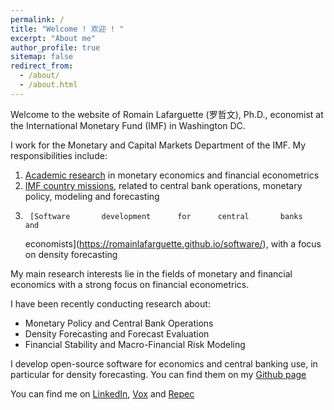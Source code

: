 ```yaml
---
permalink: /
title: "Welcome ! 欢迎 ! "
excerpt: "About me"
author_profile: true
sitemap: false
redirect_from: 
  - /about/
  - /about.html
---
```


Welcome to the website of Romain Lafarguette (罗哲文), Ph.D., economist at the
International Monetary Fund (IMF) in Washington DC. 

I  work  for the  Monetary  and  Capital Markets  Department  of  the IMF.  My
responsibilities include:
1.  [Academic research](https://romainlafarguette.github.io/research/)
   in monetary economics and financial econometrics
2. [IMF country missions](https://romainlafarguette.github.io/country/),
   related to central bank operations, monetary policy, modeling and forecasting
3.      [Software       development      for      central       banks      and
   economists](https://romainlafarguette.github.io/software/), with a focus on
   density forecasting

My  main research  interests  lie  in the  fields  of  monetary and  financial
economics with a strong focus on financial econometrics.

I have been recently conducting research about:
- Monetary Policy and Central Bank Operations
- Density Forecasting and Forecast Evaluation
- Financial Stability and Macro-Financial Risk Modeling

I  develop open-source  software for  economics  and central  banking use,  in
particular  for  density   forecasting.  You  can  find  them   on  my  [Github
page](https://github.com/romainlafarguette)

You can find me on [LinkedIn](https://www.linkedin.com/in/romain-lafarguette-罗哲文-24482a17/), [Vox](http://www.voxeu.org/person/romain-lafarguette) and [Repec](http://www.voxeu.org/person/romain-lafarguette)

